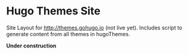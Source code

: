 # Hugo Themes Site

Site Layout for http://themes.gohugo.io (not live yet). Includes script to generate content from all themes in hugoThemes.

**Under construction**
